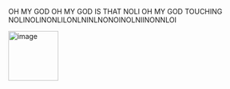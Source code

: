 OH MY GOD OH MY GOD IS THAT NOLI OH MY GOD TOUCHING NOLINOLINONLILONLNINLNONOINOLNIINONNLOI

<img width="100" height="100" alt="image" src="https://github.com/user-attachments/assets/69bf0234-7f47-450a-af9e-153dc87ba8ef" />
